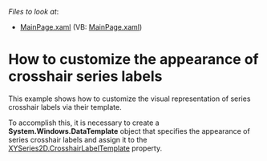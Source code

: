 <!-- default file list -->
*Files to look at*:

* [MainPage.xaml](./CS/CrosshairTemplateForXYSeries/MainPage.xaml) (VB: [MainPage.xaml](./VB/CrosshairTemplateForXYSeries/MainPage.xaml))
<!-- default file list end -->
# How to customize the appearance of crosshair series  labels


<p>This example shows how to customize the visual representation of series crosshair labels via their template. </p><p>To accomplish this, it is necessary to create a <strong>System.Windows.DataTemplate</strong> object that specifies the appearance of series crosshair labels and assign it to the <a href="http://help.devexpress.com/#Silverlight/DevExpressXpfChartsXYSeries2D_CrosshairLabelTemplatetopic"><u>XYSeries2D.CrosshairLabelTemplate</u></a>  property.</p><br />


<br/>


